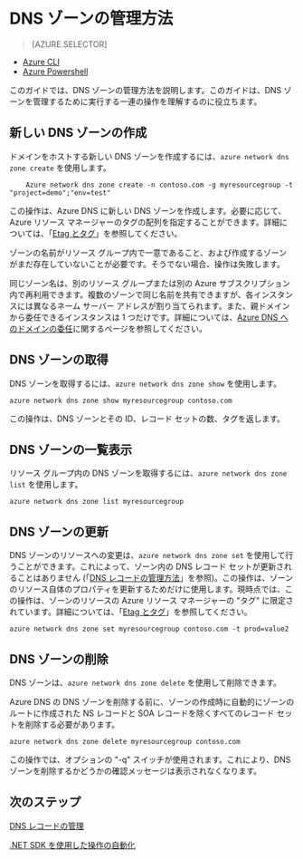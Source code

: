 <properties 
   pageTitle="DNS ゾーンに対する操作 | Microsoft Azure"
	description="Azure Powershell コマンドレットまたは CLI を使用して DNS ゾーンを管理できます。Azure DNS の DNS ゾーンを更新、削除、および作成する方法"
	services="dns"
	documentationCenter="na"
	authors="joaoma"
	manager="Adinah"
	editor=""/>

<tags
   ms.service="dns"
	ms.devlang="na"
	ms.topic="article"
	ms.tgt_pltfrm="na"
	ms.workload="infrastructure-services"
	ms.date="09/02/2015"
	ms.author="joaoma"/>

# DNS ゾーンの管理方法

> [AZURE.SELECTOR]
- [Azure CLI](dns-operations-dnszones-cli.md)
- [Azure Powershell](dns-operations-dnszones.md)

このガイドでは、DNS ゾーンの管理方法を説明します。このガイドは、DNS ゾーンを管理するために実行する一連の操作を理解するのに役立ちます。

## 新しい DNS ゾーンの作成

ドメインをホストする新しい DNS ゾーンを作成するには、`azure network dns zone create` を使用します。

		Azure network dns zone create -n contoso.com -g myresourcegroup -t "project=demo";"env=test"

この操作は、Azure DNS に新しい DNS ゾーンを作成します。必要に応じて、Azure リソース マネージャーのタグの配列を指定することができます。詳細については、「[Etag とタグ](dns-getstarted-create-dnszone.md#Etags-and-tags)」を参照してください。

ゾーンの名前がリソース グループ内で一意であること、および作成するゾーンがまだ存在していないことが必要です。そうでない場合、操作は失敗します。

同じゾーン名は、別のリソース グループまたは別の Azure サブスクリプション内で再利用できます。複数のゾーンで同じ名前を共有できますが、各インスタンスには異なるネーム サーバー アドレスが割り当てられます。また、親ドメインから委任できるインスタンスは 1 つだけです。詳細については、[Azure DNS へのドメインの委任](dns-domain-delegation.md)に関するページを参照してください。

## DNS ゾーンの取得

DNS ゾーンを取得するには、`azure network dns zone show` を使用します。

	azure network dns zone show myresourcegroup contoso.com

この操作は、DNS ゾーンとその ID、レコード セットの数、タグを返します。


## DNS ゾーンの一覧表示

リソース グループ内の DNS ゾーンを取得するには、`azure network dns zone list` を使用します。

	azure network dns zone list myresourcegroup


## DNS ゾーンの更新

DNS ゾーンのリソースへの変更は、`azure network dns zone set` を使用して行うことができます。これによって、ゾーン内の DNS レコード セットが更新されることはありません (「[DNS レコードの管理方法](dns-operations-recordsets.md)」を参照)。この操作は、ゾーンのリソース自体のプロパティを更新するためだけに使用します。現時点では、この操作は、ゾーンのリソースの Azure リソース マネージャーの "タグ" に限定されています。詳細については、「[Etag とタグ](dns-getstarted-create-dnszone.md#Etags-and-tags)」を参照してください。

	azure network dns zone set myresourcegroup contoso.com -t prod=value2

## DNS ゾーンの削除

DNS ゾーンは、`azure network dns zone delete` を使用して削除できます。
 
Azure DNS の DNS ゾーンを削除する前に、ゾーンの作成時に自動的にゾーンのルートに作成された NS レコードと SOA レコードを除くすべてのレコード セットを削除する必要があります。

	azure network dns zone delete myresourcegroup contoso.com 

この操作では、オプションの "-q" スイッチが使用されます。これにより、DNS ゾーンを削除するかどうかの確認メッセージは表示されなくなります。


## 次のステップ


[DNS レコードの管理](dns-operations-recordsets-cli.md)

[.NET SDK を使用した操作の自動化](dns-sdk.md)

<!---HONumber=September15_HO1-->